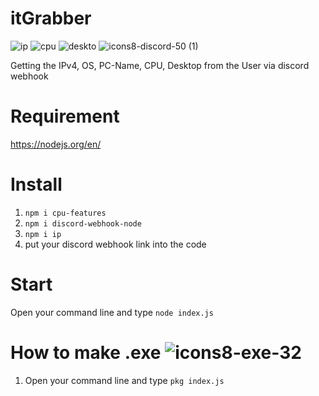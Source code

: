 # itGrabber
![ip](https://user-images.githubusercontent.com/77588421/206798535-64fd750c-4597-4814-b011-384c6d28c06f.png)   ![cpu](https://user-images.githubusercontent.com/77588421/206798555-3dd54707-5c3f-42bc-89bc-22220e0ff907.png)  ![deskto](https://user-images.githubusercontent.com/77588421/206798582-433fc872-5b77-4ecf-a077-b1f69b89992c.png) ![icons8-discord-50 (1)](https://user-images.githubusercontent.com/77588421/206798692-71088161-4e14-4578-a92d-8b330740a6be.png)


Getting the IPv4, OS, PC-Name, CPU, Desktop from the User via discord webhook

# Requirement
https://nodejs.org/en/

# Install
1. `npm i cpu-features`
2. `npm i discord-webhook-node`
3. `npm i ip`
4. put your discord webhook link into the code

# Start
Open your command line and type `node index.js`

# How to make .exe ![icons8-exe-32](https://user-images.githubusercontent.com/77588421/206798909-cfaa23d4-bd52-4632-8340-72fa59b9191f.png)

1. Open your command line and type `pkg index.js`

